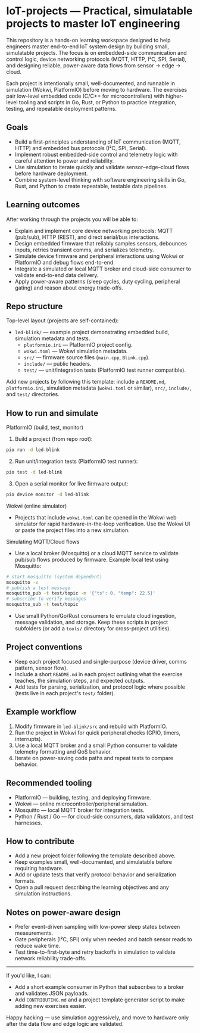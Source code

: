 # IoT-projects — Practical, simulatable projects to master IoT engineering

This repository is a hands-on learning workspace designed to help engineers master end-to-end IoT system design by building small, simulatable projects. The focus is on embedded-side communication and control logic, device networking protocols (MQTT, HTTP, I²C, SPI, Serial), and designing reliable, power-aware data flows from sensor → edge → cloud.

Each project is intentionally small, well-documented, and runnable in simulation (Wokwi, PlatformIO) before moving to hardware. The exercises pair low-level embedded code (C/C++ for microcontrollers) with higher-level tooling and scripts in Go, Rust, or Python to practice integration, testing, and repeatable deployment patterns.

## Goals

- Build a first-principles understanding of IoT communication (MQTT, HTTP) and embedded bus protocols (I²C, SPI, Serial).
- Implement robust embedded-side control and telemetry logic with careful attention to power and reliability.
- Use simulation to iterate quickly and validate sensor–edge–cloud flows before hardware deployment.
- Combine system-level thinking with software engineering skills in Go, Rust, and Python to create repeatable, testable data pipelines.

## Learning outcomes

After working through the projects you will be able to:

- Explain and implement core device networking protocols: MQTT (pub/sub), HTTP (REST), and direct serial/bus interactions.
- Design embedded firmware that reliably samples sensors, debounces inputs, retries transient comms, and serializes telemetry.
- Simulate device firmware and peripheral interactions using Wokwi or PlatformIO and debug flows end-to-end.
- Integrate a simulated or local MQTT broker and cloud-side consumer to validate end-to-end data delivery.
- Apply power-aware patterns (sleep cycles, duty cycling, peripheral gating) and reason about energy trade-offs.

## Repo structure

Top-level layout (projects are self-contained):

- `led-blink/` — example project demonstrating embedded build, simulation metadata and tests.
	- `platformio.ini` — PlatformIO project config.
	- `wokwi.toml` — Wokwi simulation metadata.
	- `src/` — firmware source files (`main.cpp`, `Blink.cpp`).
	- `include/` — public headers.
	- `test/` — unit/integration tests (PlatformIO test runner compatible).

Add new projects by following this template: include a `README.md`, `platformio.ini`, simulation metadata (`wokwi.toml` or similar), `src/`, `include/`, and `test/` directories.

## How to run and simulate

PlatformIO (build, test, monitor)

1. Build a project (from repo root):

```bash
pio run -d led-blink
```

2. Run unit/integration tests (PlatformIO test runner):

```bash
pio test -d led-blink
```

3. Open a serial monitor for live firmware output:

```bash
pio device monitor -d led-blink
```

Wokwi (online simulator)

- Projects that include `wokwi.toml` can be opened in the Wokwi web simulator for rapid hardware-in-the-loop verification. Use the Wokwi UI or paste the project files into a new simulation.

Simulating MQTT/Cloud flows

- Use a local broker (Mosquitto) or a cloud MQTT service to validate pub/sub flows produced by firmware. Example local test using Mosquitto:

```bash
# start mosquitto (system dependent)
mosquitto -v
# publish a test message
mosquitto_pub -t test/topic -m '{"ts": 0, "temp": 22.5}'
# subscribe to verify messages
mosquitto_sub -t test/topic
```

- Use small Python/Go/Rust consumers to emulate cloud ingestion, message validation, and storage. Keep these scripts in project subfolders (or add a `tools/` directory for cross-project utilities).

## Project conventions

- Keep each project focused and single-purpose (device driver, comms pattern, sensor flow).
- Include a short `README.md` in each project outlining what the exercise teaches, the simulation steps, and expected outputs.
- Add tests for parsing, serialization, and protocol logic where possible (tests live in each project's `test/` folder).

## Example workflow

1. Modify firmware in `led-blink/src` and rebuild with PlatformIO.
2. Run the project in Wokwi for quick peripheral checks (GPIO, timers, interrupts).
3. Use a local MQTT broker and a small Python consumer to validate telemetry formatting and QoS behavior.
4. Iterate on power-saving code paths and repeat tests to compare behavior.

## Recommended tooling

- PlatformIO — building, testing, and deploying firmware.
- Wokwi — online microcontroller/peripheral simulation.
- Mosquitto — local MQTT broker for integration tests.
- Python / Rust / Go — for cloud-side consumers, data validators, and test harnesses.

## How to contribute

- Add a new project folder following the template described above.
- Keep examples small, well-documented, and simulatable before requiring hardware.
- Add or update tests that verify protocol behavior and serialization formats.
- Open a pull request describing the learning objectives and any simulation instructions.

## Notes on power-aware design

- Prefer event-driven sampling with low-power sleep states between measurements.
- Gate peripherals (I²C, SPI) only when needed and batch sensor reads to reduce wake time.
- Test time-to-first-byte and retry backoffs in simulation to validate network reliability trade-offs.

---

If you'd like, I can:

- Add a short example consumer in Python that subscribes to a broker and validates JSON payloads.
- Add `CONTRIBUTING.md` and a project template generator script to make adding new exercises easier.

Happy hacking — use simulation aggressively, and move to hardware only after the data flow and edge logic are validated.

